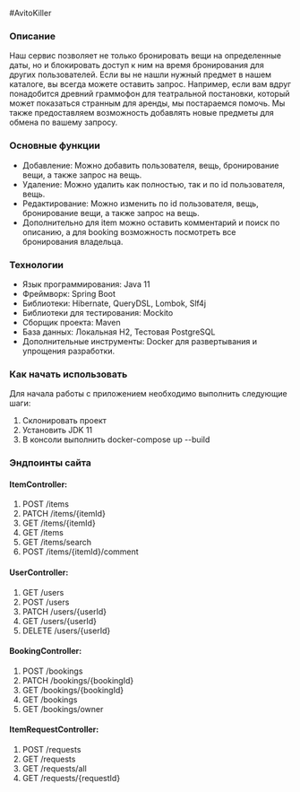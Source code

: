 #AvitoKiller

### Описание

Наш сервис позволяет не только бронировать вещи на определенные даты, но и блокировать доступ к ним на время бронирования для других пользователей. Если вы не нашли нужный предмет в нашем каталоге, вы всегда можете оставить запрос. Например, если вам вдруг понадобится древний граммофон для театральной постановки, который может показаться странным для аренды, мы постараемся помочь. Мы также предоставляем возможность добавлять новые предметы для обмена по вашему запросу.

### Основные функции

- Добавление: Можно добавить пользователя, вещь, бронирование вещи, а также запрос на вещь.
- Удаление: Можно удалить как полностью, так и по id пользователя, вещь.
- Редактирование: Можно изменить по id пользователя, вещь, бронирование вещи, а также запрос на вещь.
- Дополнительно для item можно оставить комментарий и поиск по описанию, а для booking возможность посмотреть все бронирования владельца.

### Технологии

- Язык программирования: Java 11
- Фреймворк: Spring Boot
- Библиотеки: Hibernate, QueryDSL, Lombok, Slf4j
- Библиотеки для тестирования: Mockito
- Сборщик проекта: Maven
- База данных: Локальная H2, Тестовая PostgreSQL
- Дополнительные инструменты: Docker для развертывания и упрощения разработки.

### Как начать использовать

Для начала работы с приложением необходимо выполнить следующие шаги:
1. Склонировать проект
2. Установить JDK 11
3. В консоли выполнить docker-compose up --build

### Эндпоинты сайта

#### ItemController:
1. POST /items
2. PATCH /items/{itemId}
3. GET /items/{itemId}
4. GET /items
5. GET /items/search
6. POST /items/{itemId}/comment

#### UserController:
1. GET /users
2. POST /users
3. PATCH /users/{userId}
4. GET /users/{userId}
5. DELETE /users/{userId}

#### BookingController:
1. POST /bookings
2. PATCH /bookings/{bookingId}
3. GET /bookings/{bookingId}
4. GET /bookings
5. GET /bookings/owner

#### ItemRequestController:
1. POST /requests
2. GET /requests
3. GET /requests/all
4. GET /requests/{requestId}
